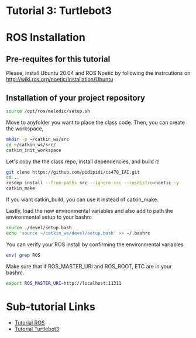 # Tutorial 3: Turtlebot3 

# ROS Installation
## Pre-requites for this tutorial
Please, install Ubuntu 20.04 and ROS Noetic by following the instrcutions on http://wiki.ros.org/noetic/Installation/Ubuntu 

## Installation of your project repository
~~~~bash
source /opt/ros/melodic/setup.sh
~~~~

Move to anyfolder you want to place the class code. Then, you can create the workspace,
~~~~bash
mkdir -p ~/catkin_ws/src
cd ~/catkin_ws/src/
catkin_init_workspace
~~~~

Let's copy the the class repo, install dependencies, and build it!
~~~~bash
git clone https://github.com/pidipidi/cs470_IAI.git
cd ..
rosdep install --from-paths src --ignore-src --rosdistro=noetic -y
catkin_make
~~~~
If you want catkin_build, you can use it instead of catkin_make.

Lastly, load the new environmental variables and also add to path the environmental setup to your bashrc
~~~~bash
source ./devel/setup.bash
echo 'source ~/catkin_ws/devel/setup.bash' >> ~/.bashrc
~~~~

You can verify your ROS install by confirming the environmental variables
~~~~bash
env| grep ROS
~~~~

Make sure that if ROS_MASTER_URI and ROS_ROOT, ETC are in your bashrc.
~~~~bash
export ROS_MASTER_URI=http://localhost:11311
~~~~


# Sub-tutorial Links
- [Tutorial ROS](https://github.com/pidipidi/CS470_IAI_2022Fall/blob/main/tutorial_3/README_ROS.md)
- [Tutorial Turtlebot3](https://github.com/pidipidi/CS470_IAI_2022Fall/blob/main/tutorial_3/README_TURTLEBOT.md)

